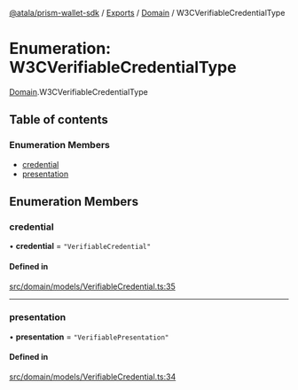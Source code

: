[@atala/prism-wallet-sdk](../README.md) / [Exports](../modules.md) / [Domain](../modules/Domain.md) / W3CVerifiableCredentialType

# Enumeration: W3CVerifiableCredentialType

[Domain](../modules/Domain.md).W3CVerifiableCredentialType

## Table of contents

### Enumeration Members

- [credential](Domain.W3CVerifiableCredentialType.md#credential)
- [presentation](Domain.W3CVerifiableCredentialType.md#presentation)

## Enumeration Members

### credential

• **credential** = ``"VerifiableCredential"``

#### Defined in

[src/domain/models/VerifiableCredential.ts:35](https://github.com/input-output-hk/atala-prism-wallet-sdk-ts/blob/f8f2652/src/domain/models/VerifiableCredential.ts#L35)

___

### presentation

• **presentation** = ``"VerifiablePresentation"``

#### Defined in

[src/domain/models/VerifiableCredential.ts:34](https://github.com/input-output-hk/atala-prism-wallet-sdk-ts/blob/f8f2652/src/domain/models/VerifiableCredential.ts#L34)

